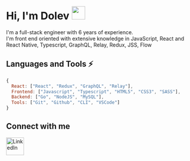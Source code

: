 # Hi, I'm Dolev <img width="36px" src="https://user-images.githubusercontent.com/1303154/88677602-1635ba80-d120-11ea-84d8-d263ba5fc3c0.gif" />

I'm a full-stack engineer with 6 years of experience. <br> I'm front end oriented with extensive knowledge in JavaScript, React and React Native, Typescript, GraphQL, Relay, Redux, JSS, Flow

## Languages and Tools :zap:

```javascript
{
  React: ["React", "Redux", "GraphQL", "Relay"],
  Frontend: ["Javascript", "Typescript", "HTML5", "CSS3", "SASS"],
  Backend: ["Go", "NodeJS", "MySQL"],
  Tools: ["Git", "Github", "CLI", "VSCode"]
}
```


## Connect with me

[<img align="left" alt="LinkedIn" width="48px" src="https://camo.githubusercontent.com/c8a9c5b414cd812ad6a97a46c29af67239ddaeae08c41724ff7d945fb4c047e5/68747470733a2f2f6564656e742e6769746875622e696f2f537570657254696e7949636f6e732f696d616765732f7376672f6c696e6b6564696e2e737667" />][linkedin]

[linkedin]: https://www.linkedin.com/in/dolev-hadar/

<!---
dlvhdr/dlvhdr is a ✨ special ✨ repository because its `README.md` (this file) appears on your GitHub profile.
You can click the Preview link to take a look at your changes.
--->

